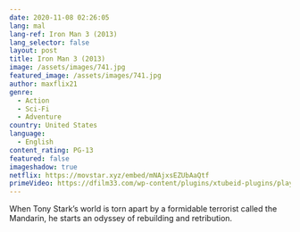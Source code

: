 ```yaml
---
date: 2020-11-08 02:26:05
lang: mal
lang-ref: Iron Man 3 (2013)
lang_selector: false
layout: post
title: Iron Man 3 (2013)
image: /assets/images/741.jpg
featured_image: /assets/images/741.jpg
author: maxflix21
genre:
  - Action
  - Sci-Fi
  - Adventure
country: United States
language:
  - English
content_rating: PG-13
featured: false
imageshadow: true
netflix: https://movstar.xyz/embed/mNAjxsEZUbAaQtf
primeVideo: https://dfilm33.com/wp-content/plugins/xtubeid-plugins/play.php?v=xtubeid*jktHR0cHM6Ly9kcmlsbyZS5nbsby9nbGUuYsby9tLsbyZpbGUvZC8xMklWYjlRWWpJjktzVVNDFjktNXZCVHNvc0hnRkpqjktkkyjktEUvdmlld3wbdg
---
```

When Tony Stark’s world is torn apart by a formidable terrorist called the Mandarin, he starts an odyssey of rebuilding and retribution.